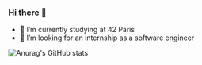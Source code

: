 ### Hi there 👋

- 🌱 I’m currently studying at 42 Paris
- 🤔 I’m looking for an internship as a software engineer


![Anurag's GitHub stats](https://github-readme-stats.vercel.app/api?ecariot=anuraghazra&hide=contribs,prs)
